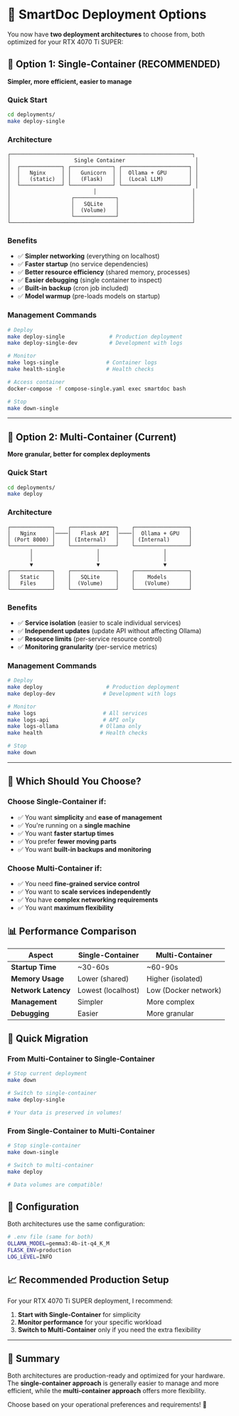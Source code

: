 # 🚀 SmartDoc Deployment Options

You now have **two deployment architectures** to choose from, both optimized for your RTX 4070 Ti SUPER:

## 🎯 Option 1: Single-Container (RECOMMENDED)

**Simpler, more efficient, easier to manage**

### Quick Start

```bash
cd deployments/
make deploy-single
```

### Architecture

```
┌─────────────────────────────────────────────────────────┐
│                    Single Container                      │
│  ┌─────────────┐ ┌─────────────┐ ┌─────────────────────┐ │
│  │   Nginx     │ │   Gunicorn  │ │  Ollama + GPU       │ │
│  │   (static)  │ │   (Flask)   │ │  (Local LLM)        │ │
│  └─────────────┘ └─────────────┘ └─────────────────────┘ │
│                          │                              │
│                   ┌─────────────┐                       │
│                   │   SQLite    │                       │
│                   │  (Volume)   │                       │
│                   └─────────────┘                       │
└─────────────────────────────────────────────────────────┘
```

### Benefits

- ✅ **Simpler networking** (everything on localhost)
- ✅ **Faster startup** (no service dependencies)
- ✅ **Better resource efficiency** (shared memory, processes)
- ✅ **Easier debugging** (single container to inspect)
- ✅ **Built-in backup** (cron job included)
- ✅ **Model warmup** (pre-loads models on startup)

### Management Commands

```bash
# Deploy
make deploy-single              # Production deployment
make deploy-single-dev          # Development with logs

# Monitor
make logs-single               # Container logs
make health-single             # Health checks

# Access container
docker-compose -f compose-single.yaml exec smartdoc bash

# Stop
make down-single
```

---

## 🎯 Option 2: Multi-Container (Current)

**More granular, better for complex deployments**

### Quick Start

```bash
cd deployments/
make deploy
```

### Architecture

```
┌─────────────┐    ┌──────────────┐    ┌─────────────────┐
│   Nginx     │────│   Flask API  │────│  Ollama + GPU   │
│ (Port 8000) │    │ (Internal)   │    │ (Internal)      │
└─────────────┘    └──────────────┘    └─────────────────┘
       │                    │                    │
       │                    │                    │
       ▼                    ▼                    ▼
┌─────────────┐    ┌──────────────┐    ┌─────────────────┐
│   Static    │    │   SQLite     │    │    Models       │
│   Files     │    │  (Volume)    │    │   (Volume)      │
└─────────────┘    └──────────────┘    └─────────────────┘
```

### Benefits

- ✅ **Service isolation** (easier to scale individual services)
- ✅ **Independent updates** (update API without affecting Ollama)
- ✅ **Resource limits** (per-service resource control)
- ✅ **Monitoring granularity** (per-service metrics)

### Management Commands

```bash
# Deploy
make deploy                    # Production deployment
make deploy-dev               # Development with logs

# Monitor
make logs                     # All services
make logs-api                 # API only
make logs-ollama             # Ollama only
make health                  # Health checks

# Stop
make down
```

---

## 🤔 Which Should You Choose?

### Choose **Single-Container** if:

- ✅ You want **simplicity** and **ease of management**
- ✅ You're running on a **single machine**
- ✅ You want **faster startup times**
- ✅ You prefer **fewer moving parts**
- ✅ You want **built-in backups and monitoring**

### Choose **Multi-Container** if:

- ✅ You need **fine-grained service control**
- ✅ You want to **scale services independently**
- ✅ You have **complex networking requirements**
- ✅ You want **maximum flexibility**

## 📊 Performance Comparison

| Aspect              | Single-Container   | Multi-Container      |
| ------------------- | ------------------ | -------------------- |
| **Startup Time**    | ~30-60s            | ~60-90s              |
| **Memory Usage**    | Lower (shared)     | Higher (isolated)    |
| **Network Latency** | Lowest (localhost) | Low (Docker network) |
| **Management**      | Simpler            | More complex         |
| **Debugging**       | Easier             | More granular        |

## 🚀 Quick Migration

### From Multi-Container to Single-Container

```bash
# Stop current deployment
make down

# Switch to single-container
make deploy-single

# Your data is preserved in volumes!
```

### From Single-Container to Multi-Container

```bash
# Stop single-container
make down-single

# Switch to multi-container
make deploy

# Data volumes are compatible!
```

## 🔧 Configuration

Both architectures use the same configuration:

```bash
# .env file (same for both)
OLLAMA_MODEL=gemma3:4b-it-q4_K_M
FLASK_ENV=production
LOG_LEVEL=INFO
```

## 📈 Recommended Production Setup

For your RTX 4070 Ti SUPER deployment, I recommend:

1. **Start with Single-Container** for simplicity
2. **Monitor performance** for your specific workload
3. **Switch to Multi-Container** only if you need the extra flexibility

---

## 🎉 Summary

Both architectures are production-ready and optimized for your hardware. The **single-container approach** is generally easier to manage and more efficient, while the **multi-container approach** offers more flexibility.

Choose based on your operational preferences and requirements! 🚀
